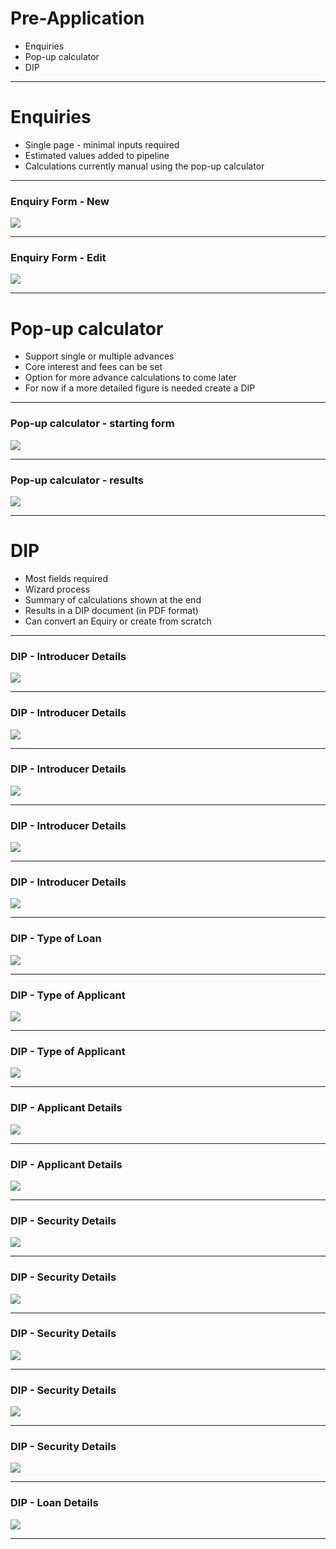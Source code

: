 # Pre-Application

- Enquiries
- Pop-up calculator
- DIP

---

# Enquiries

- Single page - minimal inputs required
- Estimated values added to pipeline
- Calculations currently manual using the pop-up calculator

---

### Enquiry Form - New

![](enquiry.png)

---

### Enquiry Form - Edit

![](enquiry2.png)

---

# Pop-up calculator

- Support single or multiple advances
- Core interest and fees can be set
- Option for more advance calculations to come later
- For now if a more detailed figure is needed create a DIP

---

### Pop-up calculator - starting form
![](popupcalc1.png)

---

### Pop-up calculator - results
![](popupcalc2.png)

---

# DIP

- Most fields required
- Wizard process
- Summary of calculations shown at the end
- Results in a DIP document (in PDF format)
- Can convert an Equiry or create from scratch

---

### DIP - Introducer Details

![](dip1.png)

---

### DIP - Introducer Details

![](dip2.png)

---

### DIP - Introducer Details

![](dip2.png)

---

### DIP - Introducer Details

![](dip3.png)

---

### DIP - Introducer Details

![](dip4.png)

---

### DIP - Type of Loan

![](dip5.png)

---

### DIP - Type of Applicant

![](dip6.png)

---

### DIP - Type of Applicant

![](dip6b.png)

---

### DIP - Applicant Details

![](dip7.png)

---

### DIP - Applicant Details

![](dip8.png)

---

### DIP - Security Details

![](dip9.png)

---

### DIP - Security Details

![](dip9b.png)

---

### DIP - Security Details

![](dip10.png)

---

### DIP - Security Details

![](dip11.png)

---

### DIP - Security Details

![](dip12.png)

---

### DIP - Loan Details

![](dip13.png)

---
